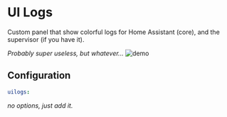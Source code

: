 # UI Logs

Custom panel that show colorful logs for Home Assistant (core), and the supervisor (if you have it).

_Probably super useless, but whatever..._
![demo](https://raw.githubusercontent.com/custom_components/uilogs/master/demo.png)

## Configuration

```yaml
uilogs:
```

_no options, just add it._
